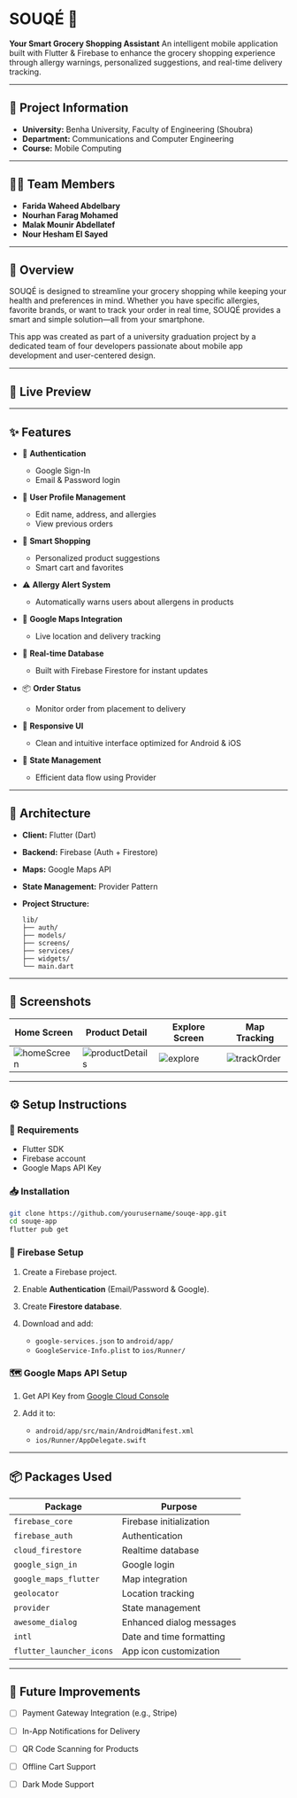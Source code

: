 # SOUQÉ 🛒

**Your Smart Grocery Shopping Assistant**
An intelligent mobile application built with Flutter & Firebase to enhance the grocery shopping experience through allergy warnings, personalized suggestions, and real-time delivery tracking.

---

## 🏫 Project Information

* **University:** Benha University, Faculty of Engineering (Shoubra)  
* **Department:** Communications and Computer Engineering  
* **Course:** Mobile Computing 

---

## 🧑‍💻 Team Members

* **Farida Waheed Abdelbary**
* **Nourhan Farag Mohamed**
* **Malak Mounir Abdellatef**
* **Nour Hesham El Sayed**

---

## 📖 Overview

SOUQÉ is designed to streamline your grocery shopping while keeping your health and preferences in mind. Whether you have specific allergies, favorite brands, or want to track your order in real time, SOUQÉ provides a smart and simple solution—all from your smartphone.

This app was created as part of a university graduation project by a dedicated team of four developers passionate about mobile app development and user-centered design.

---

## 🚀 Live Preview



---

## ✨ Features

* 🔐 **Authentication**

  * Google Sign-In
  * Email & Password login
* 👤 **User Profile Management**

  * Edit name, address, and allergies
  * View previous orders
* 🛒 **Smart Shopping**

  * Personalized product suggestions
  * Smart cart and favorites
* ⚠️ **Allergy Alert System**

  * Automatically warns users about allergens in products
* 📍 **Google Maps Integration**

  * Live location and delivery tracking
* 🔄 **Real-time Database**

  * Built with Firebase Firestore for instant updates
* 📦 **Order Status**

  * Monitor order from placement to delivery
* 📱 **Responsive UI**

  * Clean and intuitive interface optimized for Android & iOS
* 🧠 **State Management**

  * Efficient data flow using Provider

---

## 🧠 Architecture

* **Client:** Flutter (Dart)
* **Backend:** Firebase (Auth + Firestore)
* **Maps:** Google Maps API
* **State Management:** Provider Pattern
* **Project Structure:**

  ```
  lib/
  ├── auth/
  ├── models/
  ├── screens/
  ├── services/
  ├── widgets/
  └── main.dart
  ```

---

## 📸 Screenshots

| Home Screen           | Product Detail           | Explore Screen          | Map Tracking         |
| --------------------- | ------------------------ | ------------------------ | -------------------- |
|![homeScreen](https://github.com/user-attachments/assets/5fc89c03-8798-404d-9b81-e66a944ebf99)|![productDetails](https://github.com/user-attachments/assets/a18c5d6f-7ca8-4c54-9ed5-1d4bcc4979c2)|![explore](https://github.com/user-attachments/assets/ae288ca9-ee28-4a4b-83ac-878da1f5d5a3)|![trackOrder](https://github.com/user-attachments/assets/e89c60ba-9e2c-4b66-84eb-51d650cc4896)|

---

## ⚙️ Setup Instructions

### 🔧 Requirements

* Flutter SDK
* Firebase account
* Google Maps API Key

### 📥 Installation

```bash
git clone https://github.com/yourusername/souqe-app.git
cd souqe-app
flutter pub get
```

### 🔐 Firebase Setup

1. Create a Firebase project.
2. Enable **Authentication** (Email/Password & Google).
3. Create **Firestore database**.
4. Download and add:

   * `google-services.json` to `android/app/`
   * `GoogleService-Info.plist` to `ios/Runner/`

### 🗺️ Google Maps API Setup

1. Get API Key from [Google Cloud Console](https://console.cloud.google.com/)
2. Add it to:

   * `android/app/src/main/AndroidManifest.xml`
   * `ios/Runner/AppDelegate.swift`

---

## 📦 Packages Used

| Package                  | Purpose                  |
| ------------------------ | ------------------------ |
| `firebase_core`          | Firebase initialization  |
| `firebase_auth`          | Authentication           |
| `cloud_firestore`        | Realtime database        |
| `google_sign_in`         | Google login             |
| `google_maps_flutter`    | Map integration          |
| `geolocator`             | Location tracking        |
| `provider`               | State management         |
| `awesome_dialog`         | Enhanced dialog messages |
| `intl`                   | Date and time formatting |
| `flutter_launcher_icons` | App icon customization   |

---


## 🧩 Future Improvements

* [ ] Payment Gateway Integration (e.g., Stripe)
* [ ] In-App Notifications for Delivery
* [ ] QR Code Scanning for Products
* [ ] Offline Cart Support
* [ ] Dark Mode Support

